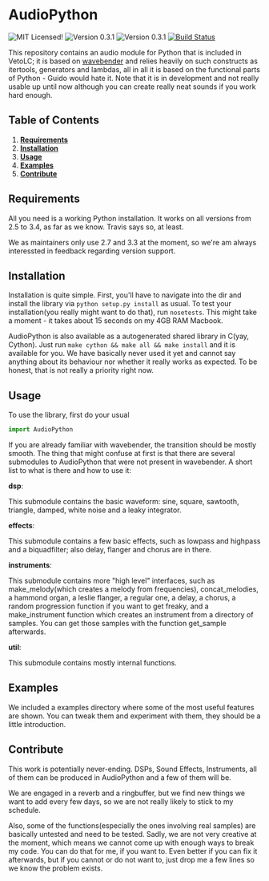 AudioPython
===========

![MIT Licensed!](http://img.shields.io/badge/license-mit-blue.svg)
![Version 0.3.1](http://img.shields.io/badge/version-0.3.1-yellow.svg)
![Version 0.3.1](http://img.shields.io/badge/python_version-2.5--3.4-green.svg)
[![Build Status](https://travis-ci.org/VetoProjects/AudioPython.png?branch=master)](https://travis-ci.org/VetoProjects/AudioPython)

This repository contains an audio module for Python that is included in VetoLC;
it is based on [wavebender](https://github.com/zacharydenton/wavebender/) and relies heavily
on such constructs as itertools, generators and lambdas, all in all it is based on the
functional parts of Python - Guido would hate it. Note that it is in development and
not really usable up until now although you can create really neat sounds if you work hard
enough.

Table of Contents
-----------------
1. **[Requirements](#requirements)**
2. **[Installation](#installation)**
3. **[Usage](#usage)**
4. **[Examples](#examples)**
5. **[Contribute](#contribute)**

Requirements
------------

All you need is a working Python installation. It works on all versions from 2.5 to 3.4, as 
far as we know. Travis says so, at least.

We as maintainers only use 2.7 and 3.3 at the moment, so we're am always interessted in feedback regarding
version support.

Installation
------------

Installation is quite simple. First, you'll have to navigate into the dir and install the 
library via `python setup.py install` as usual. To test your installation(you really might want
to do that), run `nosetests`. This might take a moment - it takes about 15 seconds on my 4GB RAM
Macbook.

AudioPython is also available as a autogenerated shared library in C(yay, Cython). Just run
`make cython && make all && make install` and it is available for you. We have basically never 
used it yet and cannot say anything about its behaviour nor whether it really works as expected. 
To be honest, that is not really a priority right now.

Usage
-----

To use the library, first do your usual

```python
import AudioPython
```

If you are already familiar with wavebender, the transition should be mostly smooth.
The thing that might confuse at first is that there are several submodules to AudioPython
that were not present in wavebender. A short list to what is there and how to use it:

**dsp**:

This submodule contains the basic waveform: sine, square, sawtooth, triangle, damped, 
white noise and a leaky integrator.

**effects**:

This submodule contains a few basic effects, such as lowpass and highpass and a biquadfilter;
also delay, flanger and chorus are in there.

**instruments**:

This submodule contains more "high level" interfaces, such as make_melody(which creates a melody
from frequencies), concat_melodies, a hammond organ, a leslie flanger, a regular one, a delay,
a chorus, a random progression function if you want to get freaky, and a make_instrument function
which creates an instrument from a directory of samples. You can get those samples with the function
get_sample afterwards.

**util**:

This submodule contains mostly internal functions.

Examples
--------

We included a examples directory where some of the most useful features are shown. You can tweak them
and experiment with them, they should be a little introduction.

Contribute
----------

This work is potentially never-ending. DSPs, Sound Effects, Instruments, all of them can
be produced in AudioPython and a few of them will be.

We are engaged in a reverb and a ringbuffer, but we find new things we want to add every few
days, so we are not really likely to stick to my schedule.

Also, some of the functions(especially the ones involving real samples) are basically untested and 
need to be tested. Sadly, we are not very creative at the moment, which means we cannot come up with 
enough ways to break my code. You can do that for me, if you want to. Even better if you can fix it 
afterwards, but if you cannot or do not want to, just drop me a few lines so we know the problem exists.
